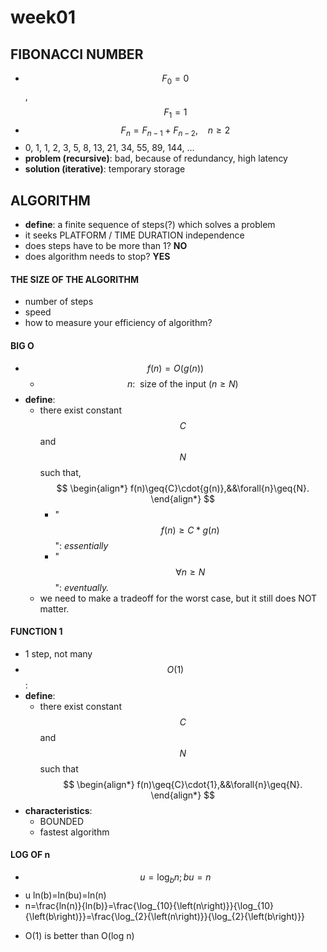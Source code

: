 # week01

## FIBONACCI NUMBER
- $$F_0=0$$,     $$F_1=1$$
- $$F_n=F_{n-1}+F_{n-2},\:\:\:\:n\geq2$$    
- 0, 1, 1, 2, 3, 5, 8, 13, 21, 34, 55, 89, 144, …
- **problem (recursive)**: bad, because of redundancy, high latency
- **solution (iterative)**: temporary storage


## ALGORITHM 
- **define**: a finite sequence of steps(?) which solves a problem
- it seeks PLATFORM / TIME DURATION independence
- does steps have to be more than 1? **NO** 
- does algorithm needs to stop? **YES**


#### THE SIZE OF THE ALGORITHM
- number of steps
- speed
- how to measure your efficiency of algorithm?


#### BIG O
- $$f(n) = O(g(n))$$
    - $$n:\:\:\text{size of the input }(n\geq{N})$$
- **define**:
    - there exist constant $$C$$ and $$N$$ such that,
$$
    \begin{align*}
    f(n)\geq{C}\cdot{g(n)},&&\forall{n}\geq{N}.
    \end{align*}
$$
        - "$$f(n)\geq{C}*g(n)$$": *essentially*
        - "$$\forall{n}\geq{N}$$": *eventually.*
    - we need to make a tradeoff for the worst case, but it still does NOT matter.


#### FUNCTION 1
- 1 step, not many 
- $$O(1)$$:
- **define**:
    - there exist constant $$C$$ and $$N$$ such that
$$
    \begin{align*}
    f(n)\geq{C}\cdot{1},&&\forall{n}\geq{N}. 
    \end{align*}
$$
- **characteristics**:
    - BOUNDED
    - fastest algorithm


#### LOG OF n
- $$u=\log_{b}{n};  bu =n$$
- u ln(b)=ln(bu)=ln(n)
- n=\frac{ln(n)}{ln(b)}=\frac{\log_{10}{\left(n\right)}}{\log_{10}{\left(b\right)}}=\frac{\log_{2}{\left(n\right)}}{\log_{2}{\left(b\right)}}
* O(1) is better than O(log n)
